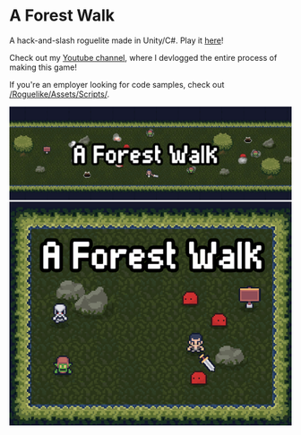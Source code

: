 # A Forest Walk
A hack-and-slash roguelite made in Unity/C#. Play it [here](https://kalechipps.itch.io/a-forest-walk)!

Check out my <a href="https://www.youtube.com/kalechippsdev" target="_blank">Youtube channel</a>, where I devlogged the entire process of making this game!

If you're an employer looking for code samples, check out [/Roguelike/Assets/Scripts/](https://github.com/kylenguyen7/a-forest-walk/tree/main/Roguelike/Assets/Scripts).

![A Forest Walk Banner](https://github.com/kylenguyen7/a-forest-walk/blob/main/Roguelike/Banner%20-%20itch.io.gif?raw=true)
![A Forest Walk Thumbnail](https://github.com/kylenguyen7/a-forest-walk/blob/main/Roguelike/Thumbnail%20-%20itch.io.gif?raw=true)
